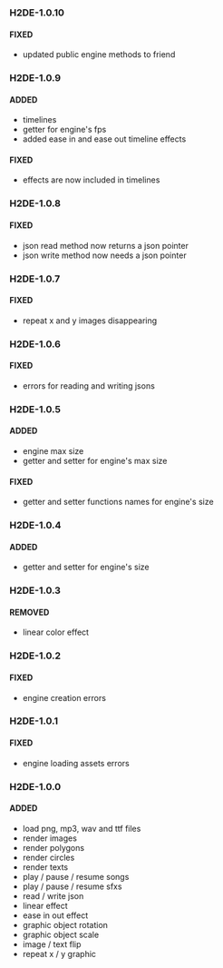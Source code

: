 ### H2DE-1.0.10
#### FIXED
- updated public engine methods to friend

### H2DE-1.0.9
#### ADDED
- timelines
- getter for engine's fps
- added ease in and ease out timeline effects
#### FIXED
- effects are now included in timelines

### H2DE-1.0.8
#### FIXED
- json read method now returns a json pointer
- json write method now needs a json pointer

### H2DE-1.0.7
#### FIXED
- repeat x and y images disappearing

### H2DE-1.0.6
#### FIXED
- errors for reading and writing jsons

### H2DE-1.0.5
#### ADDED
- engine max size
- getter and setter for engine's max size
#### FIXED
- getter and setter functions names for engine's size

### H2DE-1.0.4
#### ADDED
- getter and setter for engine's size

### H2DE-1.0.3
#### REMOVED
- linear color effect

### H2DE-1.0.2
#### FIXED
- engine creation errors

### H2DE-1.0.1
#### FIXED
- engine loading assets errors

### H2DE-1.0.0
#### ADDED
- load png, mp3, wav and ttf files
- render images
- render polygons
- render circles
- render texts
- play / pause / resume songs
- play / pause / resume sfxs
- read / write json 
- linear effect
- ease in out effect
- graphic object rotation
- graphic object scale
- image / text flip
- repeat x / y graphic 
